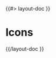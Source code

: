 <!-- 
 * @name            Icons
 * @namespace       doc.css
 * @type            Markdown
 * @platform        md
 * @status          stable
 * @menu            Documentation / CSS           /doc/css/icons
 *
 * @since           2.0.0
 * @author    Olivier Bossel <olivier.bossel@gmail.com> (https://olivierbossel.com)
-->

{{#> layout-doc }}

# Icons

{{/layout-doc }}